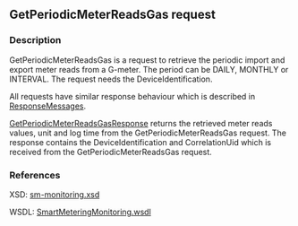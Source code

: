 ## GetPeriodicMeterReadsGas request

### Description
GetPeriodicMeterReadsGas is a request to retrieve the periodic import and export meter reads from a G-meter. The period can be DAILY, MONTHLY or INTERVAL. The request needs the DeviceIdentification.

All requests have similar response behaviour which is described in [ResponseMessages](./ResponseMessages.md).

[GetPeriodicMeterReadsGasResponse](GetPeriodicMeterReadsGasResponse.md) returns the retrieved meter reads values, unit and log time from the GetPeriodicMeterReadsGas request. The response contains the DeviceIdentification and CorrelationUid which is received from the GetPeriodicMeterReadsGas request.

### References

XSD: [sm-monitoring.xsd](https://github.com/OSGP/Platform/blob/development/osgp-adapter-ws-smartmetering/src/main/webapp/WEB-INF/wsdl/smartmetering/schemas/sm-monitoring.xsd)

WSDL: [SmartMeteringMonitoring.wsdl](https://github.com/OSGP/Platform/blob/development/osgp-adapter-ws-smartmetering/src/main/webapp/WEB-INF/wsdl/smartmetering/SmartMeteringMonitoring.wsdl)
